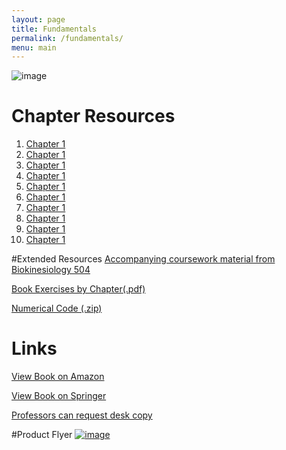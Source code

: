 ```yaml
---
layout: page
title: Fundamentals 
permalink: /fundamentals/
menu: main
---
```

![image](https://cloud.githubusercontent.com/assets/4623063/12007743/85617314-abc7-11e5-9fbc-324daf52acbe.png)
# Chapter Resources

1. [Chapter 1](http://usc-bbdl.github.io/book_chapters/ch1.html)
2. [Chapter 1](http://usc-bbdl.github.io/book_chapters/ch2.html)
3. [Chapter 1](http://usc-bbdl.github.io/book_chapters/ch3.html)
4. [Chapter 1](http://usc-bbdl.github.io/book_chapters/ch4.html)
5. [Chapter 1](http://usc-bbdl.github.io/book_chapters/ch5.html)
6. [Chapter 1](http://usc-bbdl.github.io/book_chapters/ch6.html)
7. [Chapter 1](http://usc-bbdl.github.io/book_chapters/ch7.html)
8. [Chapter 1](http://usc-bbdl.github.io/book_chapters/ch8.html)
9. [Chapter 1](http://usc-bbdl.github.io/book_chapters/ch9.html)
10. [Chapter 1](http://usc-bbdl.github.io/book_chapters/ch10.html)



#Extended Resources
[Accompanying coursework material from Biokinesiology 504](http://bbdl.usc.edu/BMEBKN504.php)

[Book Exercises by Chapter(.pdf)](https://github.com/usc-bbdl/usc-bbdl.github.io/files/72510/Exercises_V1_0.pdf)

[Numerical Code (.zip)](https://github.com/usc-bbdl/usc-bbdl.github.io/files/72511/Numerical_Code_V1_0.zip)

# Links
[View Book on Amazon](http://www.amazon.com/Fundamentals-Neuromechanics-Biosystems-Biorobotics-Valero-Cuevas/dp/1447167465/ref=sr_1_1?ie=UTF8&qid=1451158117&sr=8-1&keywords=valero-cuevas)

[View Book on Springer](http://www.springer.com/us/book/9781447167464)

[Professors can request desk copy](http://www.springer.com/services+for+this+book?SGWID=0-1772415-3261-0-9781447167464)

#Product Flyer
[![image](https://cloud.githubusercontent.com/assets/4623063/12007732/ca36c65c-abc6-11e5-88f2-2c4f559af692.png)](http://www.springer.com/cda/content/document/productFlyer/productFlyer_978-1-4471-6746-4.pdf?SGWID=0-0-1297-177589478-0)
